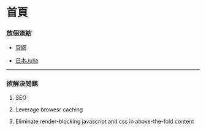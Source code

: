# 首頁

### 放個連結

* [官網](http://julialang.org/)

* [日本Julia](http://julia.tokyo/)

* * *

### 欲解決問題
1. SEO

2. Leverage browesr caching

3. Eliminate render-blocking javascript and css in above-the-fold content 
